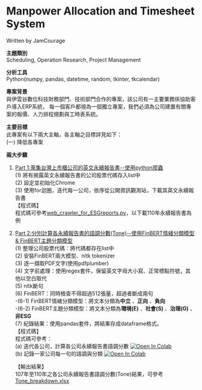 # Manpower Allocation and Timesheet System
Written by JamCourage                    

**主題類別**            
Scheduling, Operation Research, Project Management                      

**分析工具**      
Python(numpy, pandas, datetime, random, tkinter, tkcalendar)

**專案背景**                
與伊雲谷數位科技財務部門、技術部門合作的專案，該公司有一主要業務係協助客戶導入ERP系統，
每一個客戶都視為一個獨立專案，我們必須為公司建置有關專案的報價、人力排程規劃與工時表系統。                 

**主要目標**      
此專案有以下兩大主軸，各主軸之目標詳見如下：            
(一) 降低各專案      

**兩大步驟**            
1. [Part 1:蒐集台灣上市櫃公司的英文永續報告書--使用python爬蟲](1.%20Web%20Crawler)      
	(1) 將有揭露英文永續報告書的公司股票代碼存入list中      
	(2) 設定並初始化Chrome     
	(3) 使用for迴圈，迭代每一公司，依序從公開資訊觀測站，下載其英文永續報告書      
	【程式碼】            
	程式碼可參考[web_crawler_for_ESGreports.py](1.%20Web%20Crawler/web_crawler_for_ESGreports.py)，以下載110年永續報告書為例       
   
2. [Part 2:分別計算各永續報告書的語調分數(Tone)--使用FinBERT情緒分類模型 & FinBERT主題分類模型](2.%20FinBERT_calculate%20tone)        
	(1) 整理公司股票代碼：將代碼都存在list中      
	(2) 安裝FinBERT兩大模型、nltk tokenizer      
	(3) 逐一擷取PDF文字(使用pdfplumber)       
	(4) 文字前處理：使用regex套件，保留英文字母大小寫、正常標點符號，其他以空白取代           
	(5) nltk斷句        
	(6) FinBERT：同時檢查不得超過512張量，超過者斷成兩句       
		-(6-1) FinBERT情緒分類模型：將文本分類為**中立** 、**正向** 、**負向**           
		-(6-2) FinBERT主題分類模型：將文本分類為**環境(E)** 、**社會(S)** 、**治理(G)** 、 **非ESG**     	   
	(7) 紀錄結果：使用pandas套件，將結果存成dataframe格式。                
   【程式碼】            
   程式碼可參考：           
   (a) 迭代各公司，計算各公司永續報告書語調分數 [![Open In Colab](https://colab.research.google.com/assets/colab-badge.svg)](https://colab.research.google.com/github/JamCourage/Tone-of-Sustainability-Report/blob/main/2.%20FinBERT_calculate%20tone/crawler_finbert.ipynb)                             
   (b) 記錄一家公司每一句的語調與分類  [![Open In Colab](https://colab.research.google.com/assets/colab-badge.svg)](https://colab.research.google.com/github/JamCourage/Tone-of-Sustainability-Report/blob/main/2.%20FinBERT_calculate%20tone/crawler_finbert_for_one.ipynb)     
                       
   【輸出結果】              
   107年至110年之各公司永續報告書語調分數(Tone)結果，可參考[Tone_breakdown.xlsx](2.%20FinBERT_calculate%20tone/Tone_breakdown.xlsx)                       
   
